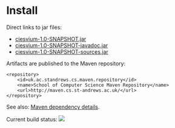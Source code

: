 # Install

Direct links to jar files:

* [ciesvium-1.0-SNAPSHOT.jar](ciesvium-1.0-SNAPSHOT.jar)
* [ciesvium-1.0-SNAPSHOT-javadoc.jar](ciesvium-1.0-SNAPSHOT-javadoc.jar)
* [ciesvium-1.0-SNAPSHOT-sources.jar](ciesvium-1.0-SNAPSHOT-sources.jar)

Artifacts are published to the Maven repository:

    <repository>
        <id>uk.ac.standrews.cs.maven.repository</id>
        <name>School of Computer Science Maven Repository</name>
        <url>http://maven.cs.st-andrews.ac.uk/</url>
    </repository>

See also: [Maven dependency details](dependency-info.html).

Current build status: <img src="https://beast.cs.st-andrews.ac.uk/teamcity/app/rest/builds/buildType:(id:Ciesvium_Base)/statusIcon"/>
